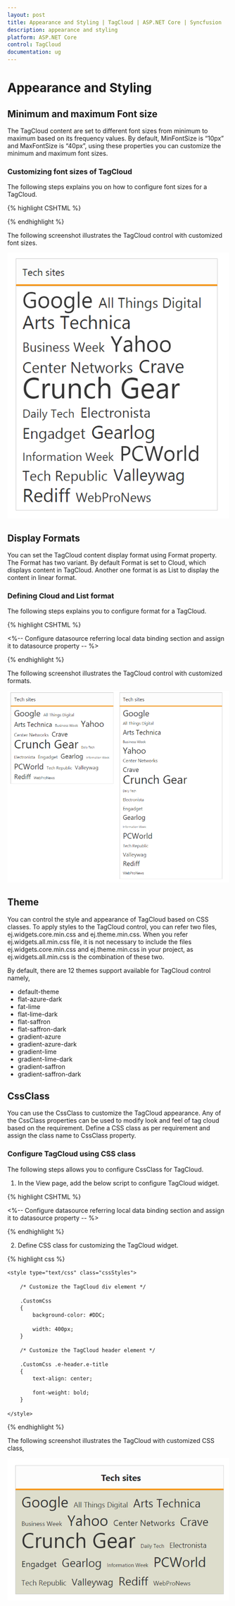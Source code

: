 ```yaml
---
layout: post
title: Appearance and Styling | TagCloud | ASP.NET Core | Syncfusion
description: appearance and styling
platform: ASP.NET Core
control: TagCloud
documentation: ug
---
```


# Appearance and Styling

## Minimum and maximum Font size

The TagCloud content are set to different font sizes from minimum to maximum based on its frequency values. By default, MinFontSize is “10px” and MaxFontSize is “40px”, using these properties you can customize the minimum and maximum font sizes.

### Customizing font sizes of TagCloud

The following steps explains you on how to configure font sizes for a TagCloud.

{% highlight CSHTML %}

<ej-tag-cloud id="tagcloud" datasource="ViewBag.datasource" title="Tech sites" min-font-size="20px" max-font-size="50px">
	<e-tag-cloud-fields text="Text" url="Url" frequency="Frequency" />
</ej-tag-cloud>

{% endhighlight %}   

The following screenshot illustrates the TagCloud control with customized font sizes.

![](Appearance-and-Styling_images/Appearance-and-Styling_img1.png)


## Display Formats

You can set the TagCloud content display format using Format property. The Format has two variant. By default Format is set to Cloud, which displays content in TagCloud. Another one format is as List to display the content in linear format.

### Defining Cloud and List format

The following steps explains you to configure format for a TagCloud.

{% highlight CSHTML %}

<%-- Configure datasource referring local data binding section and assign it to datasource property -- %>

<ej-tag-cloud id="tagcloud1" datasource="ViewBag.datasource" title="Tech sites" format="Cloud">
	<e-tag-cloud-fields text="Text" url="Url" frequency="Frequency" />
</ej-tag-cloud>

<ej-tag-cloud id="tagcloud2" datasource="ViewBag.datasource" title="Tech sites" format="List">
	<e-tag-cloud-fields text="Text" url="Url" frequency="Frequency" />
</ej-tag-cloud>

{% endhighlight %}   

The following screenshot illustrates the TagCloud control with customized formats.

![](Appearance-and-Styling_images/Appearance-and-Styling_img2.png)

## Theme

You can control the style and appearance of TagCloud based on CSS classes. To apply styles to the TagCloud control, you can refer two files, ej.widgets.core.min.css and ej.theme.min.css. When you refer ej.widgets.all.min.css file, it is not necessary to include the files ej.widgets.core.min.css and ej.theme.min.css in your project, as ej.widgets.all.min.css is the combination of these two. 

By default, there are 12 themes support available for TagCloud control namely,

* default-theme
* flat-azure-dark
* fat-lime
* flat-lime-dark
* flat-saffron
* flat-saffron-dark
* gradient-azure
* gradient-azure-dark
* gradient-lime
* gradient-lime-dark
* gradient-saffron
* gradient-saffron-dark

## CssClass

You can use the CssClass to customize the TagCloud appearance. Any of the CssClass properties can be used to modify look and feel of tag cloud based on the requirement. Define a CSS class as per requirement and assign the class name to CssClass property.

### Configure TagCloud using CSS class

The following steps allows you to configure CssClass for TagCloud.

1. In the View page, add the below script to configure TagCloud widget.

{% highlight CSHTML %}
   
<%-- Configure datasource referring local data binding section and assign it to datasource property -- %>

<ej-tag-cloud id="tagcloud" datasource="ViewBag.datasource" title="Tech sites" css-class="CustomCss">
	<e-tag-cloud-fields text="Text" url="Url" frequency="Frequency" />
</ej-tag-cloud>
	
{% endhighlight %} 
   
2. Define CSS class for customizing the TagCloud widget.

{% highlight css %}

	<style type="text/css" class="cssStyles">

		/* Customize the TagCloud div element */

		.CustomCss
		{
			background-color: #DDC;

			width: 400px;
		}

		/* Customize the TagCloud header element */        

		.CustomCss .e-header.e-title 
		{
			text-align: center;

			font-weight: bold;
		}

	</style>

{% endhighlight %}      

The following screenshot illustrates the TagCloud with customized CSS class,

![](Appearance-and-Styling_images/Appearance-and-Styling_img3.png)
